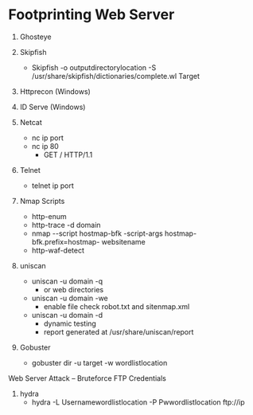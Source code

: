 # Footprinting  Web Server

1.	Ghosteye

2.	Skipfish
	* Skipfish -o outputdirectorylocation -S /usr/share/skipfish/dictionaries/complete.wl Target

3.	Httprecon (Windows)

4.	ID Serve (Windows)

5.	Netcat
	* nc ip port
	* nc ip 80
		* GET / HTTP/1.1

6.	Telnet
	* telnet ip port

7.	Nmap Scripts
	* http-enum
	* http-trace -d domain
	* nmap --script hostmap-bfk -script-args hostmap-bfk.prefix=hostmap- websitename
	* http-waf-detect

8.	uniscan
	* uniscan -u domain -q
		* or web directories
	* uniscan -u domain -we
		* enable file check robot.txt and sitenmap.xml
	* uniscan -u domain -d 
		* dynamic testing
		* report generated at /usr/share/uniscan/report

9.	Gobuster
	* gobuster dir -u target -w wordlistlocation 

Web Server Attack – Bruteforce FTP Credentials
1.	hydra
	* hydra -L Usernamewordlistlocation -P Pwwordlistlocation ftp://ip

